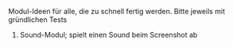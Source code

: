 Modul-Ideen für alle, die zu schnell fertig werden. Bitte jeweils mit gründlichen Tests

  1. Sound-Modul; spielt einen Sound beim Screenshot ab